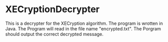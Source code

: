XECryptionDecrypter
===================

This is a decrypter for the XECryption algorithm.
The program is wrotten in Java. 
The Program will read in the file name "encrypted.txt".
The Porgram should output the correct decrypted message. 
